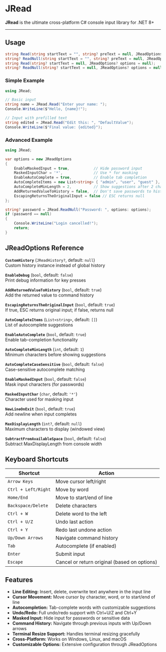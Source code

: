 # JRead

**JRead** is the ultimate cross-platform C# console input library for .NET 8+

---

## Usage

```csharp
string Read(string startText = "", string? preText = null, JReadOptions? options = null);
string? ReadNull(string startText = "", string? preText = null, JReadOptions? options = null);
string Read(string? startText = null, JReadOptions? options = null);
string? ReadNull(string? startText = null, JReadOptions? options = null);
```

### Simple Example
```csharp
using JRead;

// Basic input
string name = JRead.Read("Enter your name: ");
Console.WriteLine($"Hello, {name}!");

// Input with prefilled text
string edited = JRead.Read("Edit this: ", "DefaultValue");
Console.WriteLine($"Final value: {edited}");
```

### Advanced Example
```csharp
using JRead;

var options = new JReadOptions
{
    EnableMaskedInput = true,           // Hide password input
    MaskedInputChar = '*',              // Use * for masking
    EnableAutoComplete = true,          // Enable tab completion
    AutoCompleteItems = new List<string> { "admin", "user", "guest" },
    AutoCompleteMinLength = 2,          // Show suggestions after 2 chars
    AddReturnedValueToHistory = false,  // Don't save passwords to history
    EscapingReturnsTheOriginalInput = false // ESC returns null
};

string? password = JRead.ReadNull("Password: ", options: options);
if (password == null)
{
    Console.WriteLine("Login cancelled!");
    return;
}
```

## JReadOptions Reference

**`CustomHistory`** (`JReadHistory?`, default: `null`)  
Custom history instance instead of global history

**`EnableDebug`** (`bool`, default: `false`)  
Print debug information for key presses

**`AddReturnedValueToHistory`** (`bool`, default: `true`)  
Add the returned value to command history

**`EscapingReturnsTheOriginalInput`** (`bool`, default: `true`)  
If true, ESC returns original input; if false, returns null

**`AutoCompleteItems`** (`List<string>`, default: `[]`)  
List of autocomplete suggestions

**`EnableAutoComplete`** (`bool`, default: `true`)  
Enable tab-completion functionality

**`AutoCompleteMinLength`** (`int`, default: `1`)  
Minimum characters before showing suggestions

**`AutoCompleteCaseSensitive`** (`bool`, default: `false`)  
Case-sensitive autocomplete matching

**`EnableMaskedInput`** (`bool`, default: `false`)  
Mask input characters (for passwords)

**`MaskedInputChar`** (`char`, default: `'*'`)  
Character used for masking input

**`NewLineOnExit`** (`bool`, default: `true`)  
Add newline when input completes

**`MaxDisplayLength`** (`int?`, default: `null`)  
Maximum characters to display (windowed view)

**`SubtractFromAvailableSpace`** (`bool`, default: `false`)  
Subtract MaxDisplayLength from console width

## Keyboard Shortcuts

| Shortcut | Action |
|----------|--------|
| `Arrow Keys` | Move cursor left/right |
| `Ctrl + Left/Right` | Move by word |
| `Home/End` | Move to start/end of line |
| `Backspace/Delete` | Delete characters |
| `Ctrl + W` | Delete word to the left |
| `Ctrl + U/Z` | Undo last action |
| `Ctrl + Y` | Redo last undone action |
| `Up/Down Arrows` | Navigate command history |
| `Tab` | Autocomplete (if enabled) |
| `Enter` | Submit input |
| `Escape` | Cancel or return original (based on options) |

## Features

- **Line Editing:** Insert, delete, overwrite text anywhere in the input line
- **Cursor Movement:** Move cursor by character, word, or to start/end of line  
- **Autocompletion:** Tab-complete words with customizable suggestions
- **Undo/Redo:** Full undo/redo support with Ctrl+U/Z and Ctrl+Y
- **Masked Input:** Hide input for passwords or sensitive data
- **Command History:** Navigate through previous inputs with Up/Down arrows
- **Terminal Resize Support:** Handles terminal resizing gracefully
- **Cross-Platform:** Works on Windows, Linux, and macOS
- **Customizable Options:** Extensive configuration through JReadOptions